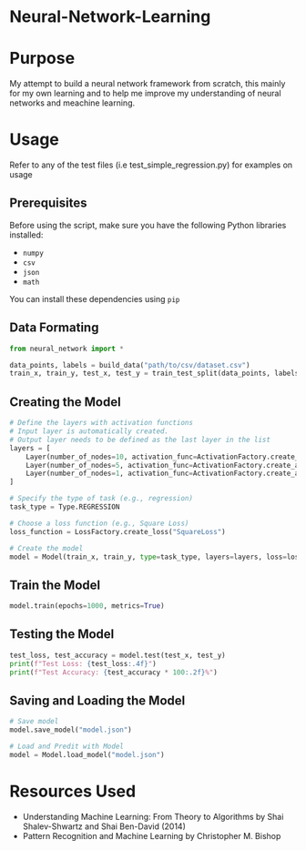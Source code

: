 # Neural-Network-Learning
 
# Purpose
My attempt to build a neural network framework from scratch, this mainly for my own learning and to help me improve my understanding of neural networks and meachine learning. 

# Usage 
Refer to any of the test files (i.e test_simple_regression.py) for examples on usage

## Prerequisites

Before using the script, make sure you have the following Python libraries installed:

- `numpy`
- `csv`
- `json`
- `math`

You can install these dependencies using `pip`

## Data Formating
```python
from neural_network import *

data_points, labels = build_data("path/to/csv/dataset.csv")
train_x, train_y, test_x, test_y = train_test_split(data_points, labels, train_split=0.8)
```

## Creating the Model
```python
# Define the layers with activation functions
# Input layer is automatically created.
# Output layer needs to be defined as the last layer in the list
layers = [
    Layer(number_of_nodes=10, activation_func=ActivationFactory.create_activation("ReLU")),
    Layer(number_of_nodes=5, activation_func=ActivationFactory.create_activation("ReLU")),
    Layer(number_of_nodes=1, activation_func=ActivationFactory.create_activation("Sigmoid"))
]

# Specify the type of task (e.g., regression)
task_type = Type.REGRESSION

# Choose a loss function (e.g., Square Loss)
loss_function = LossFactory.create_loss("SquareLoss")

# Create the model
model = Model(train_x, train_y, type=task_type, layers=layers, loss=loss_function)
```

## Train the Model
```python
model.train(epochs=1000, metrics=True)
```

## Testing the Model
```python
test_loss, test_accuracy = model.test(test_x, test_y)
print(f"Test Loss: {test_loss:.4f}")
print(f"Test Accuracy: {test_accuracy * 100:.2f}%")
```

## Saving and Loading the Model
```python
# Save model
model.save_model("model.json")

# Load and Predit with Model
model = Model.load_model("model.json")
```

# Resources Used
 * Understanding Machine Learning: From Theory to Algorithms by Shai Shalev-Shwartz and Shai Ben-David (2014)
 * Pattern Recognition and Machine Learning by Christopher M. Bishop
